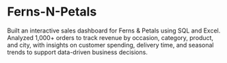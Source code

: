 # Ferns-N-Petals
Built an interactive sales dashboard for Ferns &amp; Petals using SQL and Excel. Analyzed 1,000+ orders to track revenue by occasion, category, product, and city, with insights on customer spending, delivery time, and seasonal trends to support data-driven business decisions.

